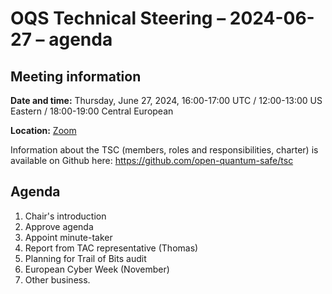 # OQS Technical Steering – 2024-06-27 – agenda

## Meeting information

**Date and time:** Thursday, June 27, 2024, 16:00-17:00 UTC / 12:00-13:00 US Eastern / 18:00-19:00 Central European

**Location:** [Zoom](https://zoom-lfx.platform.linuxfoundation.org/meeting/94347682747?password=01dc4948-ed71-4d44-ac73-24b6b05e4610)

Information about the TSC (members, roles and responsibilities, charter) is available on Github here:
	https://github.com/open-quantum-safe/tsc

## Agenda

1. Chair's introduction
1. Approve agenda
1. Appoint minute-taker
1. Report from TAC representative (Thomas)
1. Planning for Trail of Bits audit
1. European Cyber Week (November)
1. Other business.
